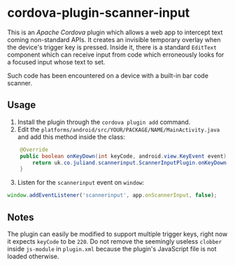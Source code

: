 # cordova-plugin-scanner-input

This is an *Apache Cordova* plugin which allows a web app to intercept text coming non-standard APIs.
It creates an invisible temporary overlay when the device's trigger key is pressed.
Inside it, there is a standard `EditText` component which can receive input from code which erroneously looks for a focused input whose text to set.

Such code has been encountered on a device with a built-in bar code scanner.

## Usage

1. Install the plugin through the `cordova plugin add` command.
2. Edit the `platforms/android/src/YOUR/PACKAGE/NAME/MainActivity.java` and add this method inside the class:
```java
	@Override
	public boolean onKeyDown(int keyCode, android.view.KeyEvent event) {
		return uk.co.juliand.scannerinput.ScannerInputPlugin.onKeyDown(keyCode, event);
	}
```
3. Listen for the `scannerinput` event on `window`:
```javascript
window.addEventListener('scannerinput', app.onScannerInput, false);
```

## Notes

The plugin can easily be modified to support multiple trigger keys, right now it expects `keyCode` to be `220`.
Do not remove the seemingly useless `clobber` inside `js-module` in `plugin.xml` because the plugin's JavaScript file is not loaded otherwise.
